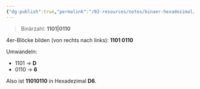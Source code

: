 ```yaml
---
{"dg-publish":true,"permalink":"/02-resources/notes/binaer-hexadezimal/","tags":["mathe/hexadezimal","mathe/binärzahlen"],"noteIcon":"","updated":"2025-03-23T01:16:41.418+01:00"}
---
```


>Binärzahl: **1101|0110**

4er-Blöcke bilden (von rechts nach links): **1101 0110**

Umwandeln:

- 1101 → **D**
- 0110 → **6**

Also ist **11010110** in Hexadezimal **D6**.